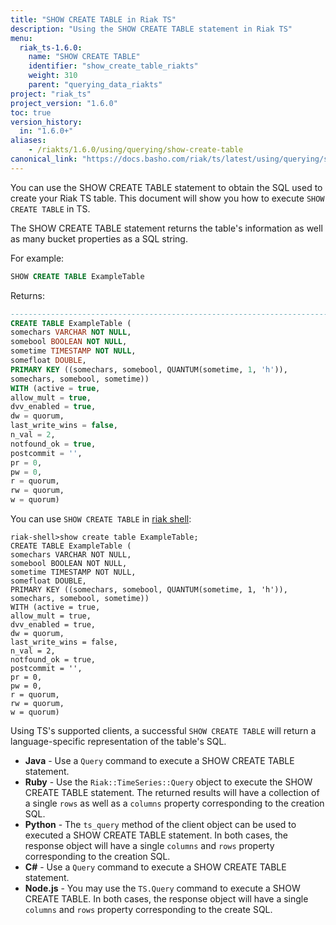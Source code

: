 ```yaml
---
title: "SHOW CREATE TABLE in Riak TS"
description: "Using the SHOW CREATE TABLE statement in Riak TS"
menu:
  riak_ts-1.6.0:
    name: "SHOW CREATE TABLE"
    identifier: "show_create_table_riakts"
    weight: 310
    parent: "querying_data_riakts"
project: "riak_ts"
project_version: "1.6.0"
toc: true
version_history:
  in: "1.6.0+"
aliases:
    - /riakts/1.6.0/using/querying/show-create-table
canonical_link: "https://docs.basho.com/riak/ts/latest/using/querying/show-create-table"
---
```


[riak shell]: /riak/ts/1.6.0/using/riakshell

You can use the SHOW CREATE TABLE statement to obtain the SQL used to create your Riak TS table. This document will show you how to execute `SHOW CREATE TABLE` in TS.

The SHOW CREATE TABLE statement returns the table's information as well as many bucket properties as a SQL string.

For example:

```sql
SHOW CREATE TABLE ExampleTable
```

Returns: 

```sql
-------------------------------------------------------------------------------
CREATE TABLE ExampleTable (
somechars VARCHAR NOT NULL,
somebool BOOLEAN NOT NULL,
sometime TIMESTAMP NOT NULL,
somefloat DOUBLE,
PRIMARY KEY ((somechars, somebool, QUANTUM(sometime, 1, 'h')),
somechars, somebool, sometime))
WITH (active = true,
allow_mult = true,
dvv_enabled = true,
dw = quorum,
last_write_wins = false,
n_val = 2,
notfound_ok = true,
postcommit = '',
pr = 0,
pw = 0,
r = quorum,
rw = quorum,
w = quorum)
```


You can use `SHOW CREATE TABLE` in [riak shell]:

```
riak-shell>show create table ExampleTable;
CREATE TABLE ExampleTable (
somechars VARCHAR NOT NULL,
somebool BOOLEAN NOT NULL,
sometime TIMESTAMP NOT NULL,
somefloat DOUBLE,
PRIMARY KEY ((somechars, somebool, QUANTUM(sometime, 1, 'h')),
somechars, somebool, sometime))
WITH (active = true,
allow_mult = true,
dvv_enabled = true,
dw = quorum,
last_write_wins = false,
n_val = 2,
notfound_ok = true,
postcommit = '',
pr = 0,
pw = 0,
r = quorum,
rw = quorum,
w = quorum)
```


Using TS's supported clients, a successful `SHOW CREATE TABLE` will return a language-specific representation of the table's SQL.

* **Java** - Use a `Query` command to execute a SHOW CREATE TABLE statement.
* **Ruby** - Use the `Riak::TimeSeries::Query` object to execute the SHOW CREATE TABLE statement. The returned results will have a collection of a single `rows` as well as a `columns` property corresponding to the creation SQL.
* **Python** - The `ts_query` method of the client object can be used to executed a SHOW CREATE TABLE statement. In both cases, the response object will have a single `columns` and `rows` property corresponding to the creation SQL.
* **C#** - Use a `Query` command to execute a SHOW CREATE TABLE statement.
* **Node.js** - You may use the `TS.Query` command to execute a SHOW CREATE TABLE. In both cases, the response object will have a single `columns` and `rows` property corresponding to the create SQL.
